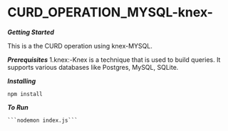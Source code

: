 # CURD_OPERATION_MYSQL-knex-


***Getting Started***

This is a the CURD operation using knex-MYSQL.

***Prerequisites***
  1.knex:-Knex is a technique that is used to build queries. It supports various databases like Postgres, MySQL, SQLite.
  
***Installing***

```npm install```

***To Run***
    
    ```nodemon index.js```

